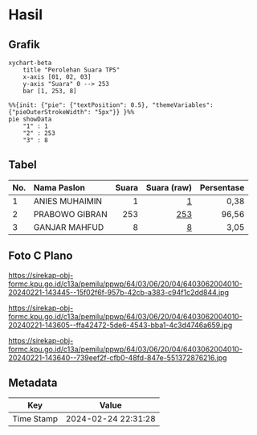 # Hasil

## Grafik

```mermaid
xychart-beta
    title "Perolehan Suara TPS"
    x-axis [01, 02, 03]
    y-axis "Suara" 0 --> 253
    bar [1, 253, 8]
```

```mermaid
%%{init: {"pie": {"textPosition": 0.5}, "themeVariables": {"pieOuterStrokeWidth": "5px"}} }%%
pie showData
    "1" : 1
    "2" : 253
    "3" : 8
```

## Tabel

| No. | Nama Paslon    | Suara | Suara (raw) | Persentase |
|:--- |:-------------- | -----:| -----------:| ----------:|
| 1   | ANIES MUHAIMIN | 1     | [1][p-1]    | 0,38       |
| 2   | PRABOWO GIBRAN | 253   | [253][p-2]  | 96,56      |
| 3   | GANJAR MAHFUD  | 8     | [8][p-3]    | 3,05       |


[p-1]: https://github.com/gigit-pemilu/pemilu-2024-64-kalimantan-timur/blob/main/pilpres/hitung-suara/sub/64-kalimantan-timur/sub/03-berau/sub/06-gunung-tabur/sub/2004-maluang/sub/010-tps/sub/paslon-1.txt
[p-2]: https://github.com/gigit-pemilu/pemilu-2024-64-kalimantan-timur/blob/main/pilpres/hitung-suara/sub/64-kalimantan-timur/sub/03-berau/sub/06-gunung-tabur/sub/2004-maluang/sub/010-tps/sub/paslon-2.txt
[p-3]: https://github.com/gigit-pemilu/pemilu-2024-64-kalimantan-timur/blob/main/pilpres/hitung-suara/sub/64-kalimantan-timur/sub/03-berau/sub/06-gunung-tabur/sub/2004-maluang/sub/010-tps/sub/paslon-3.txt

## Foto C Plano

https://sirekap-obj-formc.kpu.go.id/c13a/pemilu/ppwp/64/03/06/20/04/6403062004010-20240221-143445--15f02f6f-957b-42cb-a383-c94f1c2dd844.jpg

https://sirekap-obj-formc.kpu.go.id/c13a/pemilu/ppwp/64/03/06/20/04/6403062004010-20240221-143605--ffa42472-5de6-4543-bba1-4c3d4746a659.jpg

https://sirekap-obj-formc.kpu.go.id/c13a/pemilu/ppwp/64/03/06/20/04/6403062004010-20240221-143640--739eef2f-cfb0-48fd-847e-551372876216.jpg


## Metadata

| Key        | Value               |
| ---------- | ------------------- |
| Time Stamp | 2024-02-24 22:31:28 |



